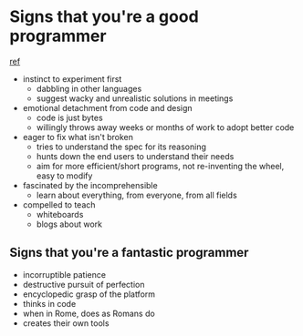 # Signs that you're a good programmer
[ref](http://www.yacoset.com/Home/signs-that-you-re-a-good-programmer)

* instinct to experiment first
  * dabbling in other languages
  * suggest wacky and unrealistic solutions in meetings
* emotional detachment from code and design
  * code is just bytes
  * willingly throws away weeks or months of work to adopt better code
* eager to fix what isn't broken
  * tries to understand the spec for its reasoning
  * hunts down the end users to understand their needs
  * aim for more efficient/short programs, not re-inventing the wheel, easy to modify
* fascinated by the incomprehensible
  * learn about everything, from everyone, from all fields
* compelled to teach
  * whiteboards
  * blogs about work

## Signs that you're a fantastic programmer
* incorruptible patience
* destructive pursuit of perfection
* encyclopedic grasp of the platform
* thinks in code
* when in Rome, does as Romans do
* creates their own tools
